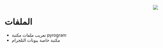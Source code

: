 <img align="right" src="https://emojipedia-us.s3.dualstack.us-west-1.amazonaws.com/thumbs/120/apple/155/open-book_1f4d6.png">

# الملفات
- تعريب ملفات مكتبة pyrogram
- مكتبة خاصة ببوتات التلجرام


